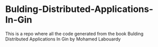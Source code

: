 # Bulding-Distributed-Applications-In-Gin
This is a repo where all the code generated from the book Bulding Distributed Applications In Gin by Mohamed Labouardy 